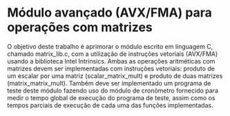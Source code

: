 # Módulo avançado (AVX/FMA) para operações com matrizes

O objetivo deste trabalho é aprimorar o módulo escrito em linguagem C, chamado matrix_lib.c, com a utilização de instruções vetoriais (AVX/FMA) usando a biblioteca Intel Intrinsics. Ambas as operações aritméticas com matrizes devem ser implementadas com instruções vetoriais: produto de um escalar por uma matriz (scalar_matrix_mult) e produto de duas matrizes (matrix_matrix_mult). Também deve ser implementado um programa de teste deste módulo fazendo uso do módulo de cronômetro fornecido para medir o tempo global de execução do programa de teste, assim como os tempos parciais de execução de cada uma das funções implementadas.
